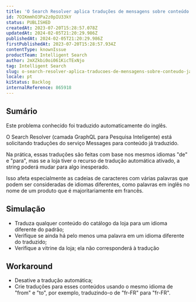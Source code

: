 ```yaml
---
title: 'O Search Resolver aplica traduções de mensagens sobre conteúdo já traduzido'
id: 7OIKmmhO3Pa2z0pIU33kY
status: PUBLISHED
createdAt: 2023-07-20T15:28:57.078Z
updatedAt: 2024-02-05T21:20:29.986Z
publishedAt: 2024-02-05T21:20:29.986Z
firstPublishedAt: 2023-07-20T15:28:57.934Z
contentType: knownIssue
productTeam: Intelligent Search
author: 2mXZkbi0oi061KicTExNjo
tag: Intelligent Search
slug: o-search-resolver-aplica-traducoes-de-mensagens-sobre-conteudo-ja-traduzido
locale: pt
kiStatus: Backlog
internalReference: 865918
---
```


## Sumário

<div class="alert alert-info">
  <p>Este problema conhecido foi traduzido automaticamente do inglês.</p>
</div>


O Search Resolver (camada GraphQL para Pesquisa Inteligente) está solicitando traduções do serviço Messages para conteúdo já traduzido.

Na prática, essas traduções são feitas com base nos mesmos idiomas "de" e "para", mas se a loja tiver o recurso de tradução automática ativado, a string poderá mudar para algo inesperado.

Isso afeta especialmente as cadeias de caracteres com várias palavras que podem ser consideradas de idiomas diferentes, como palavras em inglês no nome de um produto que é majoritariamente em francês.

## Simulação



- Traduza qualquer conteúdo do catálogo da loja para um idioma diferente do padrão;
- Verifique se ainda há pelo menos uma palavra em um idioma diferente do traduzido;
- Verifique a vitrine da loja; ela não corresponderá à tradução

## Workaround



- Desative a tradução automática;
- Crie traduções para esses conteúdos usando o mesmo idioma de "from" e "to", por exemplo, traduzindo-o de "fr-FR" para "fr-FR".



